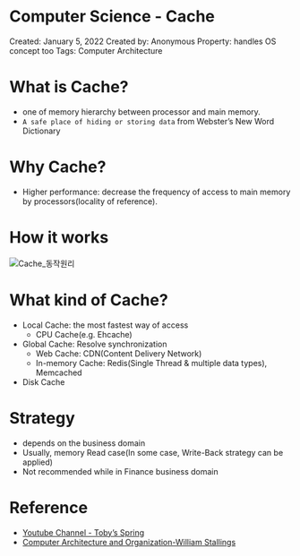 # Computer Science - Cache

Created: January 5, 2022
Created by: Anonymous
Property: handles OS concept too
Tags: Computer Architecture

# What is Cache?

- one of memory hierarchy between processor and main memory.
- `A safe place of hiding or storing data` from Webster’s New Word Dictionary

# Why Cache?

- Higher performance: decrease the frequency of access to main memory by processors(locality of reference).

# How it works

![Cache_동작원리](https://user-images.githubusercontent.com/15176192/148330365-4194b8f6-0e43-462e-bc22-4980c9a779f2.png)

# What kind of Cache?

- Local Cache: the most fastest way of access
    - CPU Cache(e.g. Ehcache)
- Global Cache: Resolve synchronization
    - Web Cache: CDN(Content Delivery Network)
    - In-memory Cache: Redis(Single Thread & multiple data types), Memcached
- Disk Cache

# Strategy

- depends on the business domain
- Usually, memory Read case(In some case, Write-Back strategy can be applied)
- Not recommended while in Finance business domain

# Reference

- [Youtube Channel - Toby’s Spring](https://www.youtube.com/watch?v=zkbvFOwJFgA&t=1746s)
- [Computer Architecture and Organization-William Stallings](http://home.ustc.edu.cn/~louwenqi/reference_books_tools/Computer%20Organization%20and%20Architecture%2010th%20-%20William%20Stallings.pdf)
